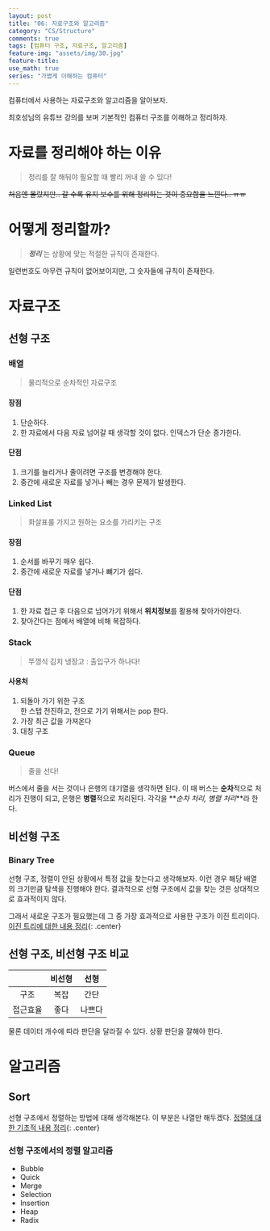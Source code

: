 ```yaml
---
layout: post
title: "06: 자료구조와 알고리즘"
category: "CS/Structure"
comments: true
tags: [컴퓨터 구조, 자료구조, 알고리즘]
feature-img: "assets/img/30.jpg"
feature-title:
use_math: true
series: "가볍게 이해하는 컴퓨터"
---
```


컴퓨터에서 사용하는 자료구조와 알고리즘을 알아보자.

최호성님의 유튜브 강의를 보며 기본적인 컴퓨터 구조를 이해하고 정리하자.

# 자료를 정리해야 하는 이유

> 정리를 잘 해둬야 필요할 때 빨리 꺼내 쓸 수 있다!

~~처음엔 몰랐지만.. 갈 수록 유지 보수를 위해 정리하는 것이 중요함을 느낀다.. ㅠㅠ~~

# 어떻게 정리할까?

> **_정리_** 는 상황에 맞는 적절한 규칙이 존재한다.

일련번호도 아무런 규칙이 없어보이지만, 그 숫자들에 규칙이 존재한다.

# 자료구조

## 선형 구조

### 배열

> 물리적으로 순차적인 자료구조

#### 장점

1. 단순하다.
2. 한 자료에서 다음 자료 넘어갈 때 생각할 것이 없다. 인덱스가 단순 증가한다.

#### 단점

1. 크기를 늘리거나 줄이려면 구조를 변경해야 한다.
2. 중간에 새로운 자료를 넣거나 빼는 경우 문제가 발생한다.

### Linked List

> 화살표룰 가지고 원하는 요소를 가리키는 구조

#### 장점

1. 순서를 바꾸기 매우 쉽다.
2. 중간에 새로운 자료를 넣거나 뺴기가 쉽다.

#### 단점

1. 한 자료 접근 후 다음으로 넘어가기 위해서 **위치정보**를 활용해 찾아가야한다.
2. 찾아간다는 점에서 배열에 비해 복잡하다.

### Stack

> 뚜껑식 김치 냉장고 : 출입구가 하나다!

#### 사용처

1. 되돌아 가기 위한 구조  
   한 스텝 전진하고, 전으로 가기 위해서는 pop 한다.
2. 가장 최근 값을 가져온다
3. 대칭 구조

### Queue

> 줄을 선다!

버스에서 줄을 서는 것이나 은행의 대기열을 생각하면 된다. 이 때 버스는 **순차**적으로 처리가 진행이 되고, 은행은 **병렬**적으로 처리된다. 각각을 **_순차 처리, 병렬 처리_**라 한다.

## 비선형 구조

### Binary Tree

선형 구조, 정렬이 안된 상황에서 특정 값을 찾는다고 생각해보자. 이런 경우 해당 배열의 크기만큼 탐색을 진행해야 한다. 결과적으로 선형 구조에서 값을 찾는 것은 상대적으로 효과적이지 않다.

그래서 새로운 구조가 필요했는데 그 중 가장 효과적으로 사용한 구조가 이진 트리이다.
[이진 트리에 대한 내용 정리](https://ratsgo.github.io/data%20structure&algorithm/2017/10/21/tree/){: .center}

## 선형 구조, 비선형 구조 비교

|          | 비선형 |  선형  |
| :------: | :----: | :----: |
|   구조   |  복잡  |  간단  |
| 접근효율 |  좋다  | 나쁘다 |

물론 데이터 개수에 따라 판단을 달라질 수 있다. 상황 판단을 잘해야 한다.

# 알고리즘

## Sort

선형 구조에서 정렬하는 방법에 대해 생각해본다. 이 부분은 나열만 해두겠다.
[정렬에 대한 기초적 내용 정리](https://ratsgo.github.io/data%20structure&algorithm/2017/10/19/sort/){: .center}

### 선형 구조에서의 정렬 알고리즘

- Bubble
- Quick
- Merge
- Selection
- Insertion
- Heap
- Radix
